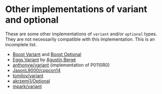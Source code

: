 
# Other implementations of variant and optional

These are some other implementations of `variant` and/or `optional` types.
They are not necessarily compatible with this implementation. This is an
incomplete list.

* [Boost Variant](http://www.boost.org/doc/libs/1_59_0/doc/html/variant.html) and [Boost Optional](http://www.boost.org/doc/libs/1_59_0/libs/optional/doc/html/index.html)
* [Eggs Variant](http://eggs-cpp.github.io/variant/) by [Agustín Bergé](http://talesofcpp.fusionfenix.com/)
* [anthonyw/variant](https://bitbucket.org/anthonyw/variant) (implementation of P0110R0)
* [JasonL9000/cppcon14](https://github.com/JasonL9000/cppcon14)
* [tomilov/variant](https://github.com/tomilov/variant)
* [akrzemi1/Optional](https://github.com/akrzemi1/Optional)
* [mpark/variant](https://github.com/mpark/variant)

